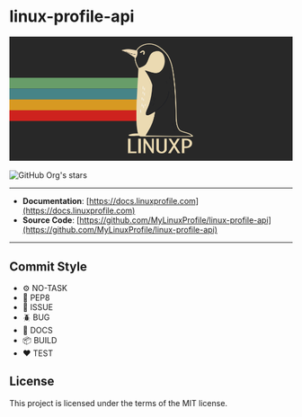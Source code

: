 # linux-profile-api

<img src="https://github.com/MyLinuxProfile/linux-profile/blob/master/docs/linuxp.png?raw=true">

![GitHub Org's stars](https://img.shields.io/github/stars/MyLinuxProfile?label=LinuxProfile&style=flat-square)

---

- **Documentation**: [https://docs.linuxprofile.com](https://docs.linuxprofile.com)
- **Source Code**: [https://github.com/MyLinuxProfile/linux-profile-api](https://github.com/MyLinuxProfile/linux-profile-api)

---

## Commit Style
- ⚙️ NO-TASK
- 📝 PEP8
- 📌 ISSUE
- 🪲 BUG
- 📘 DOCS
- 📦 BUILD
- ❤️️ TEST

## License

This project is licensed under the terms of the MIT license.
